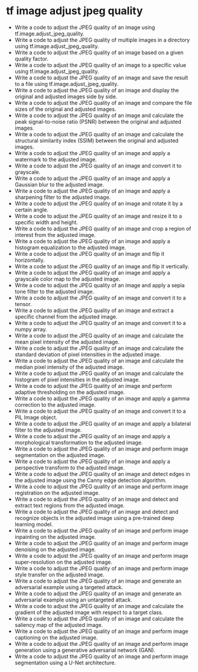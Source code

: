 # tf image adjust jpeg quality

- Write a code to adjust the JPEG quality of an image using tf.image.adjust_jpeg_quality.
- Write a code to adjust the JPEG quality of multiple images in a directory using tf.image.adjust_jpeg_quality.
- Write a code to adjust the JPEG quality of an image based on a given quality factor.
- Write a code to adjust the JPEG quality of an image to a specific value using tf.image.adjust_jpeg_quality.
- Write a code to adjust the JPEG quality of an image and save the result to a file using tf.image.adjust_jpeg_quality.
- Write a code to adjust the JPEG quality of an image and display the original and adjusted images side by side.
- Write a code to adjust the JPEG quality of an image and compare the file sizes of the original and adjusted images.
- Write a code to adjust the JPEG quality of an image and calculate the peak signal-to-noise ratio (PSNR) between the original and adjusted images.
- Write a code to adjust the JPEG quality of an image and calculate the structural similarity index (SSIM) between the original and adjusted images.
- Write a code to adjust the JPEG quality of an image and apply a watermark to the adjusted image.
- Write a code to adjust the JPEG quality of an image and convert it to grayscale.
- Write a code to adjust the JPEG quality of an image and apply a Gaussian blur to the adjusted image.
- Write a code to adjust the JPEG quality of an image and apply a sharpening filter to the adjusted image.
- Write a code to adjust the JPEG quality of an image and rotate it by a certain angle.
- Write a code to adjust the JPEG quality of an image and resize it to a specific width and height.
- Write a code to adjust the JPEG quality of an image and crop a region of interest from the adjusted image.
- Write a code to adjust the JPEG quality of an image and apply a histogram equalization to the adjusted image.
- Write a code to adjust the JPEG quality of an image and flip it horizontally.
- Write a code to adjust the JPEG quality of an image and flip it vertically.
- Write a code to adjust the JPEG quality of an image and apply a grayscale color map to the adjusted image.
- Write a code to adjust the JPEG quality of an image and apply a sepia tone filter to the adjusted image.
- Write a code to adjust the JPEG quality of an image and convert it to a tensor.
- Write a code to adjust the JPEG quality of an image and extract a specific channel from the adjusted image.
- Write a code to adjust the JPEG quality of an image and convert it to a numpy array.
- Write a code to adjust the JPEG quality of an image and calculate the mean pixel intensity of the adjusted image.
- Write a code to adjust the JPEG quality of an image and calculate the standard deviation of pixel intensities in the adjusted image.
- Write a code to adjust the JPEG quality of an image and calculate the median pixel intensity of the adjusted image.
- Write a code to adjust the JPEG quality of an image and calculate the histogram of pixel intensities in the adjusted image.
- Write a code to adjust the JPEG quality of an image and perform adaptive thresholding on the adjusted image.
- Write a code to adjust the JPEG quality of an image and apply a gamma correction to the adjusted image.
- Write a code to adjust the JPEG quality of an image and convert it to a PIL Image object.
- Write a code to adjust the JPEG quality of an image and apply a bilateral filter to the adjusted image.
- Write a code to adjust the JPEG quality of an image and apply a morphological transformation to the adjusted image.
- Write a code to adjust the JPEG quality of an image and perform image segmentation on the adjusted image.
- Write a code to adjust the JPEG quality of an image and apply a perspective transform to the adjusted image.
- Write a code to adjust the JPEG quality of an image and detect edges in the adjusted image using the Canny edge detection algorithm.
- Write a code to adjust the JPEG quality of an image and perform image registration on the adjusted image.
- Write a code to adjust the JPEG quality of an image and detect and extract text regions from the adjusted image.
- Write a code to adjust the JPEG quality of an image and detect and recognize objects in the adjusted image using a pre-trained deep learning model.
- Write a code to adjust the JPEG quality of an image and perform image inpainting on the adjusted image.
- Write a code to adjust the JPEG quality of an image and perform image denoising on the adjusted image.
- Write a code to adjust the JPEG quality of an image and perform image super-resolution on the adjusted image.
- Write a code to adjust the JPEG quality of an image and perform image style transfer on the adjusted image.
- Write a code to adjust the JPEG quality of an image and generate an adversarial example using a targeted attack.
- Write a code to adjust the JPEG quality of an image and generate an adversarial example using an untargeted attack.
- Write a code to adjust the JPEG quality of an image and calculate the gradient of the adjusted image with respect to a target class.
- Write a code to adjust the JPEG quality of an image and calculate the saliency map of the adjusted image.
- Write a code to adjust the JPEG quality of an image and perform image captioning on the adjusted image.
- Write a code to adjust the JPEG quality of an image and perform image generation using a generative adversarial network (GAN).
- Write a code to adjust the JPEG quality of an image and perform image segmentation using a U-Net architecture.
